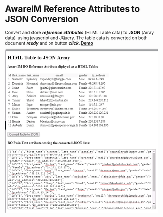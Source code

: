 # AwareIM Reference Attributes to JSON Conversion
Convert and store _**reference attributes**_ (HTML Table data) to **JSON** (Array data), using javascript and JQuery. 
The table data is converted on both document _**ready**_ and on button _**click**_. 
[**Demo**](https://jsfiddle.net/RennurApps/ua5dzckp/)

![HTML to JSON](https://github.com/RennurApps/AwareIM-Reference-Attributes-to-JSON/blob/master/htmltojson.png)
